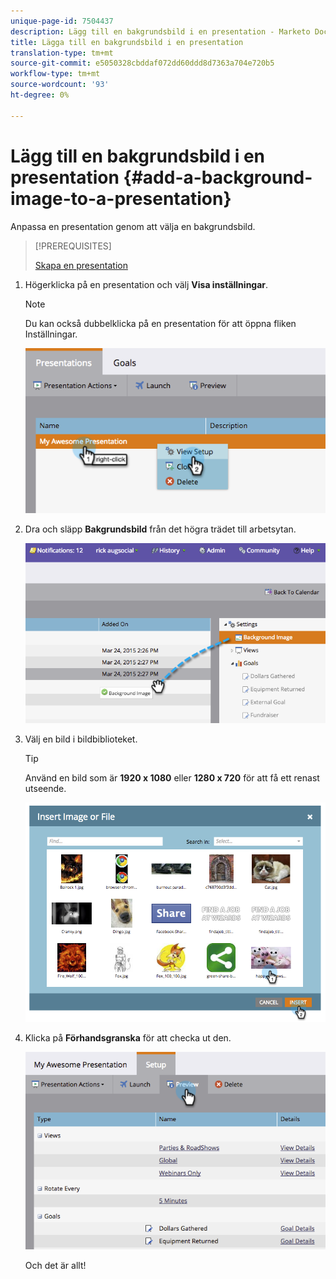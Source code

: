 ```yaml
---
unique-page-id: 7504437
description: Lägg till en bakgrundsbild i en presentation - Marketo Docs - Produktdokumentation
title: Lägga till en bakgrundsbild i en presentation
translation-type: tm+mt
source-git-commit: e5050328cbddaf072dd60ddd8d7363a704e720b5
workflow-type: tm+mt
source-wordcount: '93'
ht-degree: 0%

---
```



# Lägg till en bakgrundsbild i en presentation {#add-a-background-image-to-a-presentation}

Anpassa en presentation genom att välja en bakgrundsbild.

>[!PREREQUISITES]
>
>[Skapa en presentation](/help/marketo/product-docs/core-marketo-concepts/marketing-calendar/calendar-hd/create-a-presentation.md)

1. Högerklicka på en presentation och välj **Visa inställningar**.

   >[!NOTE]
   >
   >Du kan också dubbelklicka på en presentation för att öppna fliken Inställningar.

   ![](assets/image2015-3-24-14-3a36-3a52.png)

1. Dra och släpp **Bakgrundsbild** från det högra trädet till arbetsytan.

   ![](assets/image2015-3-24-14-3a39-3a40.png)

1. Välj en bild i bildbiblioteket.

   >[!TIP]
   >
   >Använd en bild som är **1920 x 1080** eller **1280 x 720** för att få ett renast utseende.

   ![](assets/image2015-3-24-14-3a47-3a57.png)

1. Klicka på **Förhandsgranska** för att checka ut den.

   ![](assets/image2015-3-24-14-3a51-3a1.png)

   Och det är allt!
